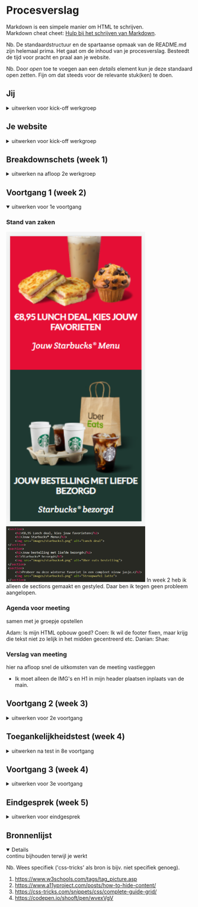 # Procesverslag
Markdown is een simpele manier om HTML te schrijven.  
Markdown cheat cheet: [Hulp bij het schrijven van Markdown](https://github.com/adam-p/markdown-here/wiki/Markdown-Cheatsheet).

Nb. De standaardstructuur en de spartaanse opmaak van de README.md zijn helemaal prima. Het gaat om de inhoud van je procesverslag. Besteedt de tijd voor pracht en praal aan je website.

Nb. Door *open* toe te voegen aan een *details* element kun je deze standaard open zetten. Fijn om dat steeds voor de relevante stuk(ken) te doen.





## Jij

<details>
<summary>uitwerken voor kick-off werkgroep</summary>

### Auteur:
Adam el Ghareib

#### Je startniveau:
Rood

#### Je focus:
Responsive
 
</details>





## Je website

<details>
<summary>uitwerken voor kick-off werkgroep</summary>

### Je opdracht:
link naar de website die je gaat namaken óf de naam/omschrijving van je eigen ontwerp

#### Screenshot(s) van de eerste pagina (small screen): 
https://www.starbucks.nl/
<img src="images/starbucks1.png" width="375px" alt="Home pagina">

#### Screenshot(s) van de tweede pagina (small screen):
https://www.starbucks.nl/about-us
<img src="images/starbucks2.png" width="375px" alt="Over ons">
 
</details>



## Breakdownschets (week 1)

<details>
<summary>uitwerken na afloop 2e werkgroep</summary>

### de hele pagina: 
<img src="images/breakdownschets_starbucks.png" width="375px" alt="breakdown van de hele pagina">

### dynamisch deel:
<img src="images/breakdownschets2.png" width="375px" alt="breakdown van een dynamisch deel">

</details>




## Voortgang 1 (week 2)

<details open>
<summary>uitwerken voor 1e voortgang</summary>

### Stand van zaken

<img src="images/starbucks8.png" width="375px" alt="voortgang week 2">

<img src="images/starbucks9.png" width="375px" alt="voortgang week 2">
In week 2 heb ik alleen de sections gemaakt en gestyled. Daar ben ik tegen geen probleem aangelopen.

### Agenda voor meeting
samen met je groepje opstellen

Adam: Is mijn HTML opbouw goed?
Coen: Ik wil de footer fixen, maar krijg die tekst niet zo lelijk in het midden gecentreerd etc.
Danian:
Shae:


### Verslag van meeting
hier na afloop snel de uitkomsten van de meeting vastleggen

- Ik moet alleen de IMG's en H1 in mijn header plaatsen inplaats van de main.

</details>





## Voortgang 2 (week 3)

<details>
<summary>uitwerken voor 2e voortgang</summary>

### Stand van zaken

<img src="images/starbucks10.png" width="375px" alt="voortgang week 3">
In week 3 heb ik de mobiele versie helemaal afgemaakt.

### Agenda voor meeting
samen met je groepje opstellen

Adam: Sections responsive maken.
Coen: Ik wil nog graag de search button (is een <a>) toevoegen, maar zit met een dilemma in de HTML.
Danian: uitwerking socials gedeelte.
Shae: Ik wil de formulier beter laten schalen.


### Verslag van meeting
hier na afloop snel de uitkomsten van de meeting vastleggen

- Sanne heeft mij geholpen met het fixen van mijn sections.
- Zelf even verder kijken naar CSS grids

</details>





## Toegankelijkheidstest (week 4)

<details>
<summary>uitwerken na test in 8e voortgang</summary>

### Bevindingen
Lijst met je bevindingen die in de test naar voren kwamen:

#### ALT's
Ik heb geen ALT's aan mijn plaatjes gebruikt. Dus heb ik aan alle images een alt toegevoegd.

Dit zijn weinig bevindingen omdat anderen en ikzelf niks anders hebben gevonden. De contrast van de pagina is goed en de pagina is makkelijk te besturen.

</details>





## Voortgang 3 (week 4)

<details>
<summary>uitwerken voor 3e voortgang</summary>

### Stand van zaken

<img src="images/starbucks14.png" width="375px" alt="voortgang week 4">
In week 4 heb ik de web versie bijna af en responsive. Ik moet alleen nog een paar kleine dingen stijlen.

<img src="images/starbucks15.png" width="375px" alt="voortgang week 4">

<img src="images/starbucks16.png" width="375px" alt="voortgang week 4">
Ik heb ook de over ons pagina helemaal gemaakt en het is responsive.

### Agenda voor meeting
samen met je groepje opstellen

Adam: Checken of mijn pagina responsive genoeg is.
Coen:
Danian:
Shae: Hoe maak ik mijn afbeelding even groot als de orginele afbeelding.


### Verslag van meeting
hier na afloop snel de uitkomsten van de meeting vastleggen

- Yunus vind dat mijn pagina goed in elkaar zit
- Ik kan de github van Yunus checken voor uitklapbare menu's als ik mijn stijling nog wil verbeteren.

</details>





## Eindgesprek (week 5)

<details>
<summary>uitwerken voor eindgesprek</summary>

### Stand van zaken
hier dit ging goed & dit was lastig (neem ook screenshots op van delen van je website en code)

Het namaken van de starbucks website verliep best goed. Het is mij gelukt om het responsive te maken. Alleen vind ik dat er veel tijdsdruk op zat i.v.m. andere vakken en mijn leven daarbuiten. Ik weet dat andere studenten met hetzelfde zitten. Daarbuiten vind ik dit een leuk vak en heb ik nieuwe dingen geleerd zoals "Picture, CSS grids, Flexbox".

<img src="images/starbucks17.png" width="375px" alt="eindresultaat">
Dit is de stijling van mijn sectie op de index pagina. Gemaakt doormiddel van grids. Dit heb ik deels samen met Sanne gemaakt omdat ik hiermee vast zat.

<img src="images/starbucks18.png" width="375px" alt="eindresultaat">

<img src="images/starbucks19.png" width="375px" alt="eindresultaat">

<img src="images/starbucks20.png" width="375px" alt="eindresultaat">
Dit is waar ik trots op ben. Ik heb doormiddel van CSS grids de zwarte nav aan de rechterkant gekregen.

### Screenshot(s)

<img src="images/starbucks10.png" width="375px" alt="eindresultaat">

<img src="images/starbucks14.png" width="375px" alt="eindresultaat">

<img src="images/starbucks15.png" width="375px" alt="eindresultaat">

<img src="images/starbucks16.png" width="375px" alt="eindresultaat">

</details>





## Bronnenlijst

<details open>
<summary>continu bijhouden terwijl je werkt</summary>

Nb. Wees specifiek ('css-tricks' als bron is bijv. niet specifiek genoeg).

1. https://www.w3schools.com/tags/tag_picture.asp
2. https://www.a11yproject.com/posts/how-to-hide-content/
3. https://css-tricks.com/snippets/css/complete-guide-grid/
4. https://codepen.io/shooft/pen/wvexVgV

</details>
